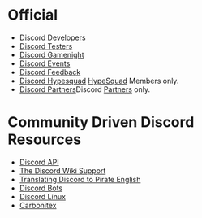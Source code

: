 <!-- TITLE: Discord Resources -->
<!-- SUBTITLE: Below is a list of useful Discord Resources -->

# Official
* [Discord Developers](http://discord.gg/discord-developers)
* [Discord Testers](http://discord.gg/discord-testers)
* [Discord Gamenight](http://discord.gg/gamenight)
* [Discord Events](http://discord.gg/events)
* [Discord Feedback](https://discord.gg/discord-feedback)
* [Discord Hypesquad](https://discordapp.com/hypesquad) [HypeSquad](https://discord.wiki/hypesquad) Members only.
* [Discord Partners](https://discordapp.com/partners)Discord [Partners](https://discord.wiki/partners) only.


# Community Driven Discord Resources
* [Discord API](http://discord.gg/discord-api)
* [The Discord Wiki Support](https://discordapp.com/invite/WHz5r3N)
* [Translating Discord to Pirate English](https://discordapp.com/invite/N2SEsmn)
* [Discord Bots](https://discordapp.com/invite/0cDvIgU2voWn4BaD)
* [Discord Linux](https://discordapp.com/invite/MzzfY8g)
* [Carbonitex](https://carbonitex.net/)
